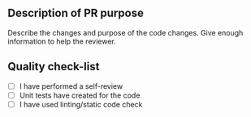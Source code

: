 ## Description of PR purpose 
Describe the changes and purpose of the code changes.
Give enough information to help the reviewer.

## Quality check-list
-[ ] I have performed a self-review
-[ ] Unit tests have created for the code 
-[ ] I have used linting/static code check 
